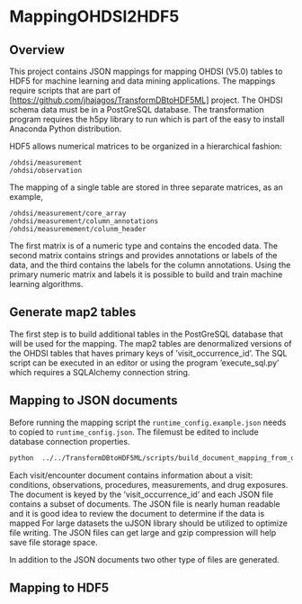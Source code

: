 # MappingOHDSI2HDF5

## Overview

This project contains JSON mappings for mapping OHDSI (V5.0) tables to HDF5 
for machine learning and data mining applications. The mappings require scripts that
are part of
[https://github.com/jhajagos/TransformDBtoHDF5ML] project. The OHDSI schema data must
be in a PostGreSQL database.
The transformation program requires the h5py library to run which is part of 
the easy to install Anaconda Python distribution.

HDF5 allows numerical matrices to be organized in a hierarchical fashion:
```
/ohdsi/measurement
/ohdsi/observation
```

The mapping of a single table are stored in three separate matrices, as an example,
```
/ohdsi/measurement/core_array
/ohdsi/measurement/column_annotations
/ohdsi/measuremement/colunm_header
```
The first matrix is of a numeric type and contains the encoded data. 
The second matrix contains strings and provides annotations or labels of the 
data, and the third contains the labels for the column annotations. Using the primary 
numeric matrix and labels it is possible to build and train machine learning algorithms.

## Generate map2 tables

The first step is to build additional tables in the PostGreSQL database that will be used for
the mapping. The map2 tables are  denormalized versions of the OHDSI tables that haves primary 
keys of ’visit_occurrence_id’. The SQL script can be executed in an editor or using the 
program ’execute_sql.py’ which requires a SQLAlchemy connection string.

## Mapping to JSON documents

Before running the mapping script the `runtime_config.example.json` needs to copied
to `runtime_config.json`. The filemust be edited to include database connection
properties.

```bash
python  ../../TransformDBtoHDF5ML/scripts/build_document_mapping_from_db.py -c ohdsi_db_2_json.json -r runtime_config.json
```

Each visit/encounter document contains information about a visit: conditions, observations,
procedures, measurements, and drug exposures. The document is keyed by the ’visit_occurrence_id’ and
each JSON file contains a subset of documents. The JSON file is nearly human readable and it is good idea to
review the document to determine if the data is mapped For large datasets the 
uJSON library should be utilized to optimize file writing. The JSON files can get large and gzip compression will help save 
file storage space. 

In addition to the JSON documents two other type of files are generated.

## Mapping to HDF5
